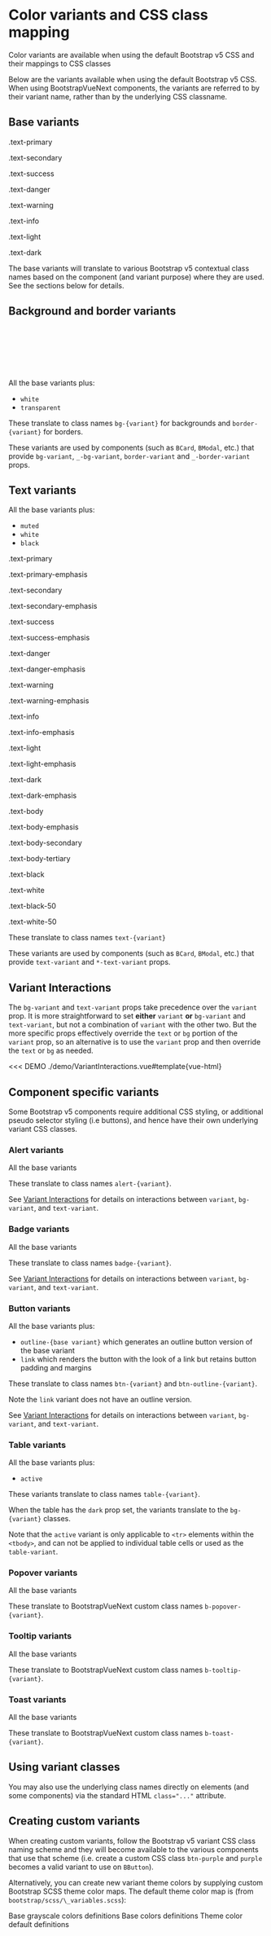 # Color variants and CSS class mapping

<div class="lead mb-5">

<p>Color variants are available when using the default Bootstrap v5 CSS and their mappings to CSS classes</p>
<p>Below are the variants available when using the default Bootstrap v5 CSS. When using BootstrapVueNext components, the variants are referred to by their variant name, rather than by the underlying CSS classname.</p>

</div>

## Base variants

<BCard class="bg-body-tertiary">

<p class="text-primary">.text-primary</p>
<p class="text-secondary">.text-secondary</p>
<p class="text-success">.text-success</p>
<p class="text-danger">.text-danger</p>
<p class="text-warning bg-dark">.text-warning</p>
<p class="text-info bg-dark">.text-info</p>
<p class="text-light bg-dark">.text-light</p>
<p class="text-dark bg-white">.text-dark</p>

</BCard>

The base variants will translate to various Bootstrap v5 contextual class names based on the component (and variant purpose) where they are used. See the sections below for details.

## Background and border variants

<BCard class="bg-body-tertiary">

  <div class="gap-2">
    <span class="border border-primary" />
    <span class="border border-primary-subtle" />
    <span class="border border-secondary" />
    <span class="border border-secondary-subtle" />
    <span class="border border-success" />
    <span class="border border-success-subtle" />
    <span class="border border-danger" />
    <span class="border border-danger-subtle" />
    <span class="border border-warning" />
    <span class="border border-warning-subtle" />
    <span class="border border-info" />
    <span class="border border-info-subtle" />
    <span class="border border-light" />
    <span class="border border-light-subtle" />
    <span class="border border-dark" />
    <span class="border border-dark-subtle" />
    <span class="border border-black" />
    <span class="border border-white" />
  </div>

</BCard>

All the base variants plus:

- `white`
- `transparent`

These translate to class names `bg-{variant}` for backgrounds and `border-{variant}` for borders.

These variants are used by components (such as `BCard`, `BModal`, etc.) that provide `bg-variant`, `_-bg-variant`, `border-variant` and `_-border-variant` props.

## Text variants

All the base variants plus:

- `muted`
- `white`
- `black`

<BCard class="bg-body-tertiary">

<p class="text-primary">.text-primary</p>
<p class="text-primary-emphasis">.text-primary-emphasis</p>
<p class="text-secondary">.text-secondary</p>
<p class="text-secondary-emphasis">.text-secondary-emphasis</p>
<p class="text-success">.text-success</p>
<p class="text-success-emphasis">.text-success-emphasis</p>
<p class="text-danger">.text-danger</p>
<p class="text-danger-emphasis">.text-danger-emphasis</p>
<p class="text-warning bg-dark">.text-warning</p>
<p class="text-warning-emphasis">.text-warning-emphasis</p>
<p class="text-info bg-dark">.text-info</p>
<p class="text-info-emphasis">.text-info-emphasis</p>
<p class="text-light bg-dark">.text-light</p>
<p class="text-light-emphasis">.text-light-emphasis</p>
<p class="text-dark bg-white">.text-dark</p>
<p class="text-dark-emphasis">.text-dark-emphasis</p>

<p class="text-body">.text-body</p>
<p class="text-body-emphasis">.text-body-emphasis</p>
<p class="text-body-secondary">.text-body-secondary</p>
<p class="text-body-tertiary">.text-body-tertiary</p>

<p class="text-black bg-white">.text-black</p>
<p class="text-white bg-dark">.text-white</p>
<p class="text-black-50 bg-white">.text-black-50</p>
<p class="text-white-50 bg-dark">.text-white-50</p>

</BCard>

These translate to class names `text-{variant}`

These variants are used by components (such as `BCard`, `BModal`, etc.) that provide `text-variant` and `*-text-variant` props.

## Variant Interactions

The `bg-variant` and `text-variant` props take precedence over the `variant` prop. It is more
straightforward to set **either** `variant` **or** `bg-variant` and `text-variant`, but not a
combination of `variant` with the other two. But the more specific props effectively override
the `text` or `bg` portion of the `variant` prop, so an alternative is to use the `variant`
prop and then override the `text` or `bg` as needed.

<<< DEMO ./demo/VariantInteractions.vue#template{vue-html}

## Component specific variants

Some Bootstrap v5 components require additional CSS styling, or additional pseudo selector styling (i.e buttons), and hence have their own underlying variant CSS classes.

### Alert variants

All the base variants

These translate to class names `alert-{variant}`.

See [Variant Interactions](#variant-interactions) for details on interactions between `variant`, `bg-variant`, and `text-variant`.

### Badge variants

All the base variants

These translate to class names `badge-{variant}`.

See [Variant Interactions](#variant-interactions) for details on interactions between `variant`, `bg-variant`, and `text-variant`.

### Button variants

All the base variants plus:

- `outline-{base variant}` which generates an outline button version of the base variant
- `link` which renders the button with the look of a link but retains button padding and margins

These translate to class names `btn-{variant}` and `btn-outline-{variant}`.

Note the `link` variant does not have an outline version.

See [Variant Interactions](#variant-interactions) for details on interactions between `variant`, `bg-variant`, and `text-variant`.

### Table variants

All the base variants plus:

- `active`

These variants translate to class names `table-{variant}`.

When the table has the `dark` prop set, the variants translate to the `bg-{variant}` classes.

Note that the `active` variant is only applicable to `<tr>` elements within the `<tbody>`, and can not be applied to individual table cells or used as the `table-variant`.

### Popover variants

All the base variants

These translate to BootstrapVueNext custom class names `b-popover-{variant}`.

### Tooltip variants

All the base variants

These translate to BootstrapVueNext custom class names `b-tooltip-{variant}`.

### Toast variants

All the base variants

These translate to BootstrapVueNext custom class names `b-toast-{variant}`.

## Using variant classes

You may also use the underlying class names directly on elements (and some components) via the standard HTML `class="..."` attribute.

## Creating custom variants

When creating custom variants, follow the Bootstrap v5 variant CSS class naming scheme and they will become available to the various components that use that scheme (i.e. create a custom CSS class `btn-purple` and `purple` becomes a valid variant to use on `BButton`).

Alternatively, you can create new variant theme colors by supplying custom Bootstrap SCSS theme color maps. The default theme color map is (from `bootstrap/scss/\_variables.scss`):

<HighlightCard>
  Base grayscale colors definitions
  <template #html>

```scss
$white: #fff;
$gray-100: #f8f9fa;
$gray-200: #e9ecef;
$gray-300: #dee2e6;
$gray-400: #ced4da;
$gray-500: #adb5bd;
$gray-600: #6c757d;
$gray-700: #495057;
$gray-800: #343a40;
$gray-900: #212529;
$black: #000;
```

  </template>
</HighlightCard>

<HighlightCard>
  Base colors definitions
  <template #html>

```scss
$blue: #0d6efd;
$indigo: #6610f2;
$purple: #6f42c1;
$pink: #d63384;
$red: #dc3545;
$orange: #fd7e14;
$yellow: #ffc107;
$green: #198754;
$teal: #20c997;
$cyan: #0dcaf0;
```

  </template>
</HighlightCard>

<HighlightCard>
  Theme color default definitions
  <template #html>

```scss
$primary: $blue;
$secondary: $gray-600;
$success: $green;
$info: $cyan;
$warning: $yellow;
$danger: $red;
$light: $gray-100;
$dark: $gray-900;
```

  </template>
</HighlightCard>

<style lang="scss">
.bg-body-tertiary [class^="border"] {
  display: inline-block;
  width: 5rem;
  height: 5rem;
  margin: .25rem;
}
</style>
